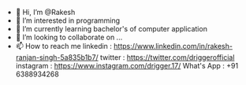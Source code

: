 - 👋 Hi, I’m @Rakesh
- 👀 I’m interested in programming
- 🌱 I’m currently learning bachelor's of computer application
- 💞️ I’m looking to collaborate on ...
- 📫 How to reach me 
linkedin : https://www.linkedin.com/in/rakesh-ranjan-singh-5a835b1b7/
twitter : https://twitter.com/driggerofficial
instagram : https://www.instagram.com/drigger.17/
What's App : +91 6388934268
